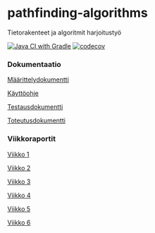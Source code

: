 # pathfinding-algorithms

Tietorakenteet ja algoritmit harjoitustyö

[![Java CI with Gradle](https://github.com/jussmaki/pathfinding-algorithms/workflows/Java%20CI%20with%20Gradle/badge.svg)](https://github.com/jussmaki/pathfinding-algorithms/actions/workflows/gradle.yml)
[![codecov](https://codecov.io/gh/jussmaki/pathfinding-algorithms/branch/main/graph/badge.svg?token=R8DBV97Z3R)](https://codecov.io/gh/jussmaki/pathfinding-algorithms)

### Dokumentaatio

[Määrittelydokumentti](dokumentaatio/maarittelydokumentti.md)

[Käyttöohje](dokumentaatio/kayttoohje.md)

[Testausdokumentti](dokumentaatio/testausdokumentti.md)

[Toteutusdokumentti](dokumentaatio/toteutusdokumentti.md)


### Viikkoraportit

[Viikko 1](dokumentaatio/viikkoraportti1.md)

[Viikko 2](dokumentaatio/viikkoraportti2.md)

[Viikko 3](dokumentaatio/viikkoraportti3.md)

[Viikko 4](dokumentaatio/viikkoraportti4.md)

[Viikko 5](dokumentaatio/viikkoraportti5.md)

[Viikko 6](dokumentaatio/viikkoraportti6.md)
